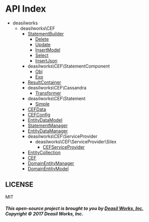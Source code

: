 API Index
=========

* deasilworks
    * deasilworks\CEF
        * [StatementBuilder](deasilworks-CEF-StatementBuilder.md)
            * [Delete](deasilworks-CEF-StatementBuilder-Delete.md)
            * [Update](deasilworks-CEF-StatementBuilder-Update.md)
            * [InsertModel](deasilworks-CEF-StatementBuilder-InsertModel.md)
            * [Select](deasilworks-CEF-StatementBuilder-Select.md)
            * [InsertJson](deasilworks-CEF-StatementBuilder-InsertJson.md)
        * deasilworks\CEF\StatementComponent
            * [Obj](deasilworks-CEF-StatementComponent-Obj.md)
            * [Exp](deasilworks-CEF-StatementComponent-Exp.md)
        * [ResultContainer](deasilworks-CEF-ResultContainer.md)
        * deasilworks\CEF\Cassandra
            * [Transformer](deasilworks-CEF-Cassandra-Transformer.md)
        * deasilworks\CEF\Statement
            * [Simple](deasilworks-CEF-Statement-Simple.md)
        * [CEFData](deasilworks-CEF-CEFData.md)
        * [CEFConfig](deasilworks-CEF-CEFConfig.md)
        * [EntityDataModel](deasilworks-CEF-EntityDataModel.md)
        * [StatementManager](deasilworks-CEF-StatementManager.md)
        * [EntityDataManager](deasilworks-CEF-EntityDataManager.md)
        * deasilworks\CEF\ServiceProvider
            * deasilworks\CEF\ServiceProvider\Silex
                * [CEFServiceProvider](deasilworks-CEF-ServiceProvider-Silex-CEFServiceProvider.md)
        * [EntityCollection](deasilworks-CEF-EntityCollection.md)
        * [CEF](deasilworks-CEF-CEF.md)
        * [DomainEntityManager](deasilworks-CEF-DomainEntityManager.md)
        * [DomainEntityModel](deasilworks-CEF-DomainEntityModel.md)


## LICENSE

MIT

##### This open-source project is brought to you by [Deasil Works, Inc.](http://deasil.works/) Copyright &copy; 2017 Deasil Works, Inc.